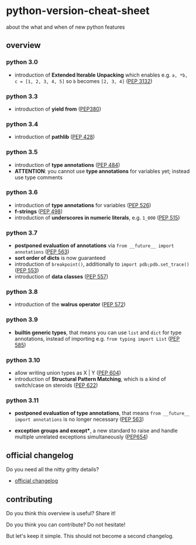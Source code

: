 # python-version-cheat-sheet
about the what and when of new python features

## overview

### python 3.0
- introduction of **Extended Iterable Unpacking** which enables e.g. `a, *b, c = [1, 2, 3, 4, 5]` so `b` becomes `[2, 3, 4]`
([PEP 3132](https://www.python.org/dev/peps/pep-3132/))

### python 3.3
- introduction of **yield from**
([PEP380](https://peps.python.org/pep-0380/))

### python 3.4
- introduction of **pathlib**
([PEP 428](https://www.python.org/dev/peps/pep-0428/))

### python 3.5
- introduction of **type annotations**
([PEP 484](https://www.python.org/dev/peps/pep-0484/))
- **ATTENTION**: you cannot use **type annotations** for variables yet; instead use type comments

### python 3.6
- introduction of **type annotations** for variables
([PEP 526](https://www.python.org/dev/peps/pep-0526/))
- **f-strings**
([PEP 498](https://www.python.org/dev/peps/pep-0498/))
- introduction of **underscores in numeric literals**, e.g. `1_000`
([PEP 515](https://www.python.org/dev/peps/pep-0515/))

### python 3.7
- **postponed evaluation of annotations** via `from __future__ import annotations`
([PEP 563](https://www.python.org/dev/peps/pep-0563/))
- **sort order of dicts** is now guaranteed
- introduction of  `breakpoint()`, additionally to `import pdb;pdb.set_trace()`
([PEP 553](https://www.python.org/dev/peps/pep-0553/))
- introduction of **data classes**
([PEP 557](https://www.python.org/dev/peps/pep-0557/))

### python 3.8
- introduction of the **walrus operator**
([PEP 572](https://www.python.org/dev/peps/pep-0572/))

### python 3.9
- **builtin generic types**, that means you can use `list` and `dict` for type annotations, instead of importing e.g. `from typing import List`
([PEP 585](https://www.python.org/dev/peps/pep-0585/))

### python 3.10
- allow writing union types as X | Y
([PEP 604](https://www.python.org/dev/peps/pep-0604/))
- introduction of **Structural Pattern Matching**, which is a kind of switch/case on steroids
([PEP 622](https://www.python.org/dev/peps/pep-0622/))

### python 3.11
- **postponed evaluation of type annotations**, that means `from __future__ import annotations` is no longer necessary
([PEP 563](https://www.python.org/dev/peps/pep-0563/))

- **exception groups and except\***, a new standard to raise and handle multiple unrelated exceptions simultaneously
([PEP654](https://peps.python.org/pep-0654/))

## official changelog

Do you need all the nitty gritty details?

- [official changelog](https://docs.python.org/3/whatsnew/changelog.html)


## contributing

Do you think this overview is useful? Share it!

Do you think you can contribute? Do not hesitate!

But let's keep it simple. This should not become a second changelog.
